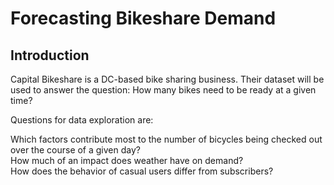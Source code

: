 # Forecasting Bikeshare Demand

## Introduction
Capital Bikeshare is a DC-based bike sharing business. Their dataset will be used to answer the question: How many bikes need to be ready at a given time?<br>

Questions for data exploration are:<br>

Which factors contribute most to the number of bicycles being checked out over the course of a given day?<br>
How much of an impact does weather have on demand?<br>
How does the behavior of casual users differ from subscribers?<br>
